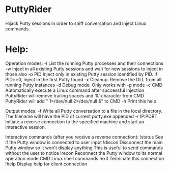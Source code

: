 PuttyRider
==========

Hijack Putty sessions in order to sniff conversation and inject Linux commands.


Help:
=====
  Operation modes:
    -l      List the running Putty processes and their connections
    -w      Inject in all existing Putty sessions and wait for new sessions
            to inject in those also
    -p PID  Inject only in existing Putty session identified by PID.
            If PID==0, inject in the first Putty found
    -x      Cleanup. Remove the DLL from all running Putty instances
    -d      Debug mode. Only works with -p mode
    -c CMD  Automatically execute a Linux command after successful injection
            PuttyRider will remove trailing spaces and '&' character from CMD
            PuttyRider will add \" 1>/dev/null 2>/dev/null &\" to CMD
    -h      Print this help

  Output modes:
    -f          Write all Putty conversation to a file in the local directory.
                The filename will have the PID of current putty.exe appended
    -r IP:PORT  Initiate a reverse connection to the specified machine and
                start an interactive session.

  Interactive commands (after you receive a reverse connection):
    !status     See if the Putty window is connected to user input
    !discon     Disconnect the main Putty window so it won't display anything
                This is useful to send commands without the user to notice
    !recon      Reconnect the Putty window to its normal operation mode
    CMD         Linux shell commands
    !exit       Terminate this connection
    !help       Display help for client connection


